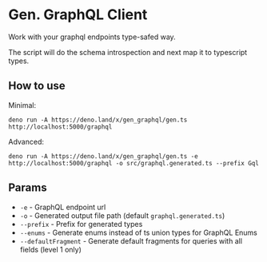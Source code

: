 # Gen. GraphQL Client

Work with your graphql endpoints type-safed way.

The script will do the schema introspection and next map it to typescript types.

## How to use

Minimal:

```
deno run -A https://deno.land/x/gen_graphql/gen.ts http://localhost:5000/graphql
```

Advanced:

```
deno run -A https://deno.land/x/gen_graphql/gen.ts -e http://localhost:5000/graphql -o src/graphql.generated.ts --prefix Gql
```

## Params

- `-e` - GraphQL endpoint url
- `-o` - Generated output file path (default `graphql.generated.ts`)
- `--prefix` - Prefix for generated types
- `--enums` - Generate enums instead of ts union types for GraphQL Enums
- `--defaultFragment` - Generate default fragments for queries with all fields (level 1 only)
